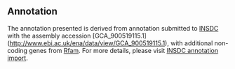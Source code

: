 
Annotation
----------

The annotation presented is derived from annotation submitted to
[INSDC](http://www.insdc.org) with the assembly accession [GCA\_900519115.1]
(http://www.ebi.ac.uk/ena/data/view/GCA_900519115.1),
with additional non-coding genes from
[Rfam](http://rfam.xfam.org/). For more details, please visit [INSDC
annotation import](http://ensemblgenomes.org/info/data/insdc_annotation).
